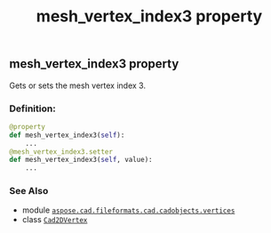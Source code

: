 ﻿---
title: mesh_vertex_index3 property
second_title: Aspose.CAD for Python via .NET API References
description: 
type: docs
weight: 400
url: /python-net/aspose.cad.fileformats.cad.cadobjects.vertices/cad2dvertex/mesh_vertex_index3/
is_root: false
---

## mesh_vertex_index3 property


Gets or sets the mesh vertex index 3.
### Definition:
```python
@property
def mesh_vertex_index3(self):
    ...
@mesh_vertex_index3.setter
def mesh_vertex_index3(self, value):
    ...
```

### See Also
* module [`aspose.cad.fileformats.cad.cadobjects.vertices`](../../)
* class [`Cad2DVertex`](/cad/python-net/aspose.cad.fileformats.cad.cadobjects.vertices/cad2dvertex)
